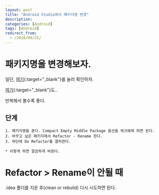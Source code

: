 ```yaml
---
layout: post
title: "Android Studio에서 패키지명 변경"
description: 
categories: [Android]
tags: [Android]
redirect_from:
  - /2018/09/25/
---
```


# 패키지명을 변경해보자.

일단, [여기](https://stackoverflow.com/questions/16804093/android-studio-rename-package){:target="_blank"}를 눌러 확인하자.

[여기](https://abhiandroid.com/androidstudio/how-to-change-package-name-android-studio.html){:target="_blank"}도..

반복해서 볼수록 좋다.

## 단계

```
1. 패키지명을 푼다. Compact Empty Middle Package 옵션을 체크해제 하면 된다.
2. 바꾸고 싶은 패키지에서 Refactor - Rename 한다.
3. 하단에 Do Refactor를 클릭한다.

* 이렇게 하면 깔끔하게 바뀐다.
```

# Refactor > Rename이 안될 때

.idea 폴더를 지운 후(clean or rebuild) 다시 시도하면 된다.